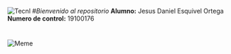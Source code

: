 ![Tecnl](https://lh3.googleusercontent.com/proxy/oHJqCIc-vjFAlQoxvEtjbrTNvi1d5W5aCWEMWigUPpn6Bpzd-5L-Mv-5l4qOfDBF7CkhJICR33altXhu6r9x_841m8sndaTswquYWXzwxHiDXW7tOvdegnmPmXh1ku_hPC2sy0ddcyurScSeGKjlCw)
#*Bienvenido al repositorio*
**Alumno:** Jesus Daniel Esquivel Ortega
**Numero de control:** 19100176
#   
![Meme](https://www.unionyucatan.mx/sites/default/files/styles/galeria/public/memes-dia-ingeniero-2019-1-julio.jpg?itok=CqueucjQ)
